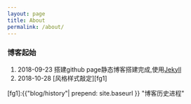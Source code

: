 ```yaml
---
layout: page
title: About
permalink: /about/
---
```


### 博客起始
1. 2018-09-23 搭建github page静态博客搭建完成,使用[Jekyll][1]
2. 2018-10-28 [风格样式敲定][fg1]



[1]:https://jekyllrb.com/ "Jekyll官网"

[fg1]:{{"blog/history"| prepend: site.baseurl }} "博客历史进程"
